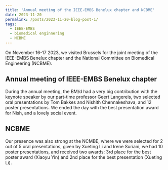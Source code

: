 ```yaml
---
title: 'Annual meeting of the IEEE-EMBS Benelux chapter and NCBME'
date: 2023-11-20
permalink: /posts/2023-11-20-blog-post-1/
tags:
  - IEEE-EMBS
  - biomedical enginnering
  - NCBME
---
```


On November 16-17 2023, we visited Brussels for the joint meeting of the IEEE-EMBS Benelux chapter and the National Committee on Biomedical Engineering (NCBME).

Annual meeting of IEEE-EMBS Benelux chapter
------

During the annual meeting, the BM/d had a very big contribution with the keynote speaker by our part-time professor Geert Langereis, two selected oral presentations by Tom Bakkes and Nishith Chennakeshava, and 12 poster presentations. We ended the day with the best presentation award for Nish, and a lovely social event.

NCBME
------
Our presence was also strong at the NCMBE, where we were selected for 2 out of 5 oral presentations, given by Xueting Li and Irene Suriani, we had 10 poster presentations, and received two awards: 3rd place for the best poster award (Xiaoyu Yin) and 2nd place for the best presentation (Xueting Li).
